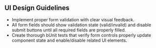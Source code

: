## UI Design Guidelines
- Implement proper form validation with clear visual feedback. 
- All form fields should show validation state (valid/invalid) and disable submit buttons until all required fields are properly filled. 
- Create thorough bUnit tests that verify form controls properly update component state and enable/disable related UI elements.